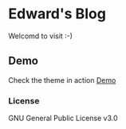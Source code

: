 # Edward's Blog

Welcomd to visit :-) 


## Demo

Check the theme in action [Demo](https://artemsheludko.github.io/flexible-jekyll/)

### License

GNU General Public License v3.0
